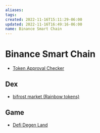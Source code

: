 ```yaml
---
aliases: 
tags: 
created: 2022-11-16T15:11:29-06:00
updated: 2022-11-16T16:49:16-06:00
name: Binance Smart Chain
---
```

# Binance Smart Chain

* [Token Approval Checker](https://bscscan.com/tokenapprovalchecker)

## Dex

* [bifrost market (Rainbow tokens)](https://bifrost.market/)

## Game

* [Defi Degen Land](https://defidegenland.com/)
